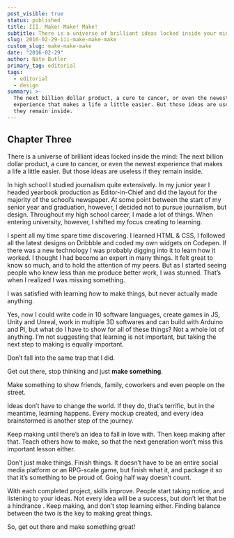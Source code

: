 ```yaml
---
post_visible: true
status: published
title: III. Make! Make! Make!
subtitle: There is a universe of brilliant ideas locked inside your mind.
slug: 2016-02-29-iii-make-make-make
custom_slug: make-make-make
date: "2016-02-29"
author: Nate Butler
primary_tag: editorial
tags:
  - editorial
  - design
summary: >-
  The next billion dollar product, a cure to cancer, or even the newest
  experience that makes a life a little easier. But those ideas are useless if
  they remain inside.
---
```


## Chapter Three

There is a universe of brilliant ideas locked inside the mind: The next billion dollar product, a cure to cancer, or even the newest experience that makes a life a little easier. But those ideas are useless if they remain inside.

In high school I studied journalism quite extensively. In my junior year I headed yearbook production as Editor-in-Chief and did the layout for the majority of the school’s newspaper. At some point between the start of my senior year and graduation, however, I decided not to pursue journalism, but design. Throughout my high school career, I made a lot of things. When entering university, however, I shifted my focus creating to learning.

I spent all my time spare time discovering. I learned HTML & CSS, I followed all the latest designs on Dribbble and coded my own widgets on Codepen. If there was a new technology I was probably digging into it to learn how it worked. I thought I had become an expert in many things. It felt great to know so much, and to hold the attention of my peers. But as I started seeing people who knew less than me produce better work, I was stunned. That’s when I realized I was missing something.

I was satisfied with learning _how_ to make things, but never actually made anything.

Yes, now I could write code in 10 software languages, create games in JS, Unity and Unreal, work in multiple 3D softwares and can build with Arduino and Pi, but what do I have to show for all of these things? Not a whole lot of anything. I’m not suggesting that learning is not important, but taking the next step to making is equally important.

Don’t fall into the same trap that I did.

Get out there, stop thinking and just **make something**.

Make something to show friends, family, coworkers and even people on the street.

Ideas don’t have to change the world. If they do, that’s terrific, but in the meantime, learning happens. Every mockup created, and every idea brainstormed is another step of the journey.

Keep making until there’s an idea to fall in love with. Then keep making after that. Teach others how to make, so that the next generation won’t miss this important lesson either.

Don’t just make things. Finish things. It doesn’t have to be an entire social media platform or an RPG-scale game, but finish what it, and package it so that it’s something to be proud of. Going half way doesn’t count.

With each completed project, skills improve. People start taking notice, and listening to your ideas. Not every idea will be a success, but don’t let that be a hindrance . Keep making, and don’t stop learning either. Finding balance between the two is the key to making great things.

So, get out there and make something great!

